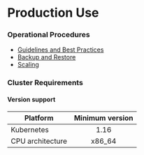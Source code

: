 # Production Use

### Operational Procedures

- [Guidelines and Best Practices](./guidelines.md)
- [Backup and Restore](./backup-and-restore.md)
- [Scaling](./scaling.md)

### Cluster Requirements

#### Version support

| Platform         | Minimum version |
| ---------------- | :-------------: |
| Kubernetes       |      1.16       |
| CPU architecture |     x86_64      |
